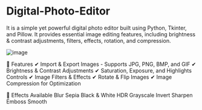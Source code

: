 # Digital-Photo-Editor

It is a simple yet powerful digital photo editor built using Python, Tkinter, and Pillow. It provides essential image editing features, including brightness & contrast adjustments, filters, effects, rotation, and compression.

![image](https://github.com/user-attachments/assets/44355ad3-e90f-49f6-918f-c024b8074fb8)


🚀 Features
✔ Import & Export Images - Supports JPG, PNG, BMP, and GIF
✔ Brightness & Contrast Adjustments
✔ Saturation, Exposure, and Highlights Controls
✔ Image Filters & Effects
✔ Rotate & Flip Images
✔ Image Compression for Optimization

📸 Effects Available
Blur
Sepia
Black & White
HDR
Grayscale
Invert
Sharpen
Emboss
Smooth
